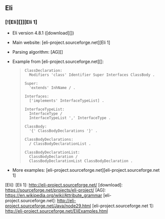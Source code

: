 ## Eli ##

### [![Eli][]][Eli 1] ###

 *  Eli version 4.8.1 ([download][])
 *  Main website: [eli-project.sourceforge.net][Eli 1]
 *  Parsing algorithm: [AG][]
 *  Example from [eli-project.sourceforge.net][]:
    
    > ``````````
    > ClassDeclaration:
    >   Modifiers 'class' Identifier Super Interfaces ClassBody .
    > 
    > Super:
    >   'extends' InhName / .
    > 
    > Interfaces:
    >   ['implements' InterfaceTypeList] .
    > 
    > InterfaceTypeList:
    >   InterfaceType /
    >   InterfaceTypeList ',' InterfaceType .
    > 
    > ClassBody:
    >   '{' ClassBodyDeclarations '}' .
    > 
    > ClassBodyDeclarations:
    >   / ClassBodyDeclarationList .
    > 
    > ClassBodyDeclarationList:
    >   ClassBodyDeclaration /
    >   ClassBodyDeclarationList ClassBodyDeclaration .
    > ``````````
 *  More examples: [eli-project.sourceforge.net][eli-project.sourceforge.net 1]


[Eli]: 
[Eli 1]: http://eli-project.sourceforge.net/
[download]: https://sourceforge.net/projects/eli-project/
[AG]: https://en.wikipedia.org/wiki/Attribute_grammar
[eli-project.sourceforge.net]: http://eli-project.sourceforge.net/Java/node29.html
[eli-project.sourceforge.net 1]: http://eli-project.sourceforge.net/EliExamples.html